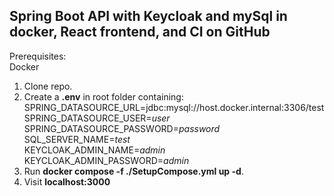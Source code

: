 ## Spring Boot API with Keycloak and mySql in docker, React frontend, and CI on GitHub 

Prerequisites:<br>
Docker<br>

1. Clone repo.<br>
2. Create a __.env__ in root folder containing:<br>
    SPRING_DATASOURCE_URL=jdbc:mysql://host.docker.internal:3306/test<br>
    SPRING_DATASOURCE_USER=<em>user</em><br>
    SPRING_DATASOURCE_PASSWORD=<em>password</em><br>
    SQL_SERVER_NAME=<em>test</em><br>
    KEYCLOAK_ADMIN_NAME=<em>admin</em><br>
    KEYCLOAK_ADMIN_PASSWORD=<em>admin</em><br>
3. Run __docker compose -f ./SetupCompose.yml up -d__.<br>
4. Visit __localhost:3000__ <br>
